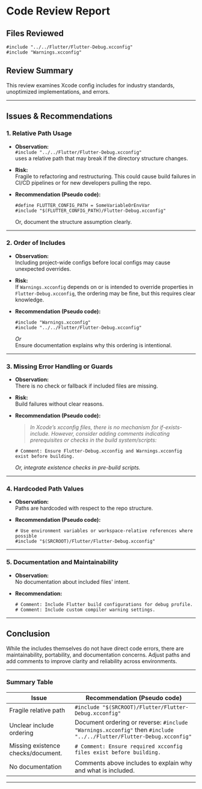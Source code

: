 # Code Review Report

## Files Reviewed

```
#include "../../Flutter/Flutter-Debug.xcconfig"
#include "Warnings.xcconfig"
```

## Review Summary

This review examines Xcode config includes for industry standards, unoptimized implementations, and errors.

---

## Issues & Recommendations

### 1. **Relative Path Usage**

- **Observation:**  
  `#include "../../Flutter/Flutter-Debug.xcconfig"`  
  uses a relative path that may break if the directory structure changes.

- **Risk:**  
  Fragile to refactoring and restructuring. This could cause build failures in CI/CD pipelines or for new developers pulling the repo.

- **Recommendation (Pseudo code):**
  ```pseudo
  #define FLUTTER_CONFIG_PATH = SomeVariableOrEnvVar
  #include "$(FLUTTER_CONFIG_PATH)/Flutter-Debug.xcconfig"
  ```
  Or, document the structure assumption clearly.

---

### 2. **Order of Includes**

- **Observation:**  
  Including project-wide configs before local configs may cause unexpected overrides.

- **Risk:**  
  If `Warnings.xcconfig` depends on or is intended to override properties in `Flutter-Debug.xcconfig`, the ordering may be fine, but this requires clear knowledge.

- **Recommendation (Pseudo code):**
  ```pseudo
  #include "Warnings.xcconfig"
  #include "../../Flutter/Flutter-Debug.xcconfig"
  ```
  *Or*  
  Ensure documentation explains why this ordering is intentional.

---

### 3. **Missing Error Handling or Guards**

- **Observation:**  
  There is no check or fallback if included files are missing.

- **Risk:**  
  Build failures without clear reasons.

- **Recommendation (Pseudo code):**
  > *In Xcode’s xcconfig files, there is no mechanism for if-exists-include. However, consider adding comments indicating prerequisites or checks in the build system/scripts:*
  ```pseudo
  # Comment: Ensure Flutter-Debug.xcconfig and Warnings.xcconfig exist before building.
  ```
  *Or, integrate existence checks in pre-build scripts.*

---

### 4. **Hardcoded Path Values**

- **Observation:**  
  Paths are hardcoded with respect to the repo structure.

- **Recommendation (Pseudo code):**
  ```pseudo
  # Use environment variables or workspace-relative references where possible
  #include "$(SRCROOT)/Flutter/Flutter-Debug.xcconfig"
  ```

---

### 5. **Documentation and Maintainability**

- **Observation:**  
  No documentation about included files' intent.

- **Recommendation:**
  ```pseudo
  # Comment: Include Flutter build configurations for debug profile.
  # Comment: Include custom compiler warning settings.
  ```

---

## Conclusion

While the includes themselves do not have direct code errors, there are maintainability, portability, and documentation concerns. Adjust paths and add comments to improve clarity and reliability across environments.

---

### **Summary Table**

| Issue                             | Recommendation (Pseudo code)                                                                              |
|------------------------------------|----------------------------------------------------------------------------------------------------------|
| Fragile relative path              | `#include "$(SRCROOT)/Flutter/Flutter-Debug.xcconfig"`                                                   |
| Unclear include ordering           | Document ordering or reverse: `#include "Warnings.xcconfig"` then `#include "../../Flutter/Flutter-Debug.xcconfig"`      |
| Missing existence checks/document. | `# Comment: Ensure required xcconfig files exist before building.`                                        |
| No documentation                   | Comments above includes to explain why and what is included.                                              |

---